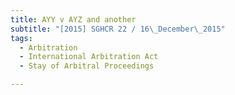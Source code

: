 ```yaml
---
title: AYY v AYZ and another 
subtitle: "[2015] SGHCR 22 / 16\_December\_2015"
tags:
  - Arbitration
  - International Arbitration Act
  - Stay of Arbitral Proceedings

---
```


